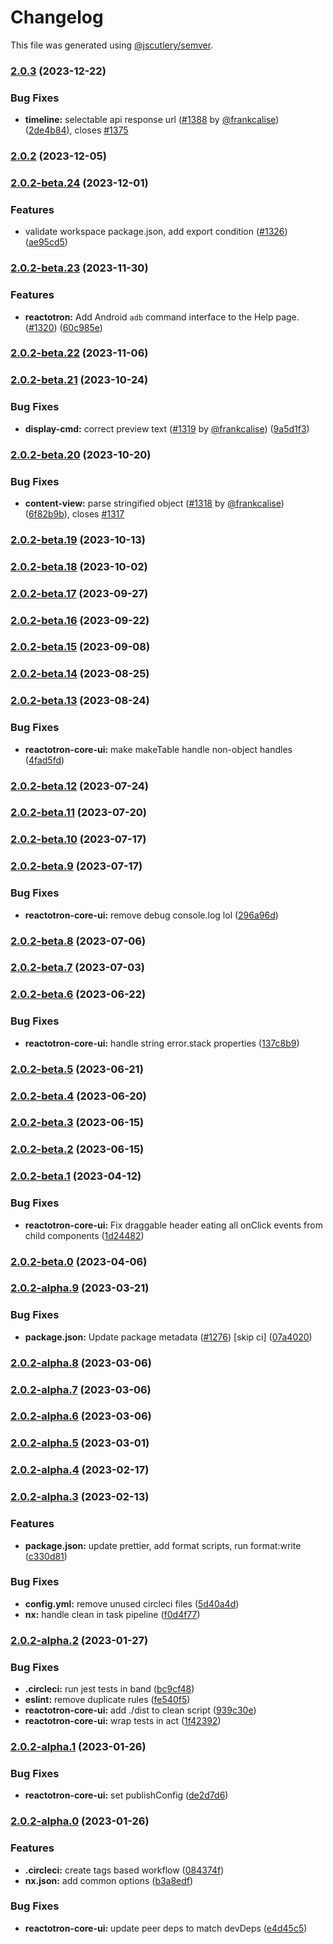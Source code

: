 # Changelog

This file was generated using [@jscutlery/semver](https://github.com/jscutlery/semver).

### [2.0.3](https://github.com/infinitered/reactotron/compare/reactotron-core-ui@2.0.2...reactotron-core-ui@2.0.3) (2023-12-22)


### Bug Fixes

* **timeline:** selectable api response url ([#1388](https://github.com/infinitered/reactotron/issues/1388) by [@frankcalise](https://github.com/frankcalise)) ([2de4b84](https://github.com/infinitered/reactotron/commit/2de4b84dda4bfd0ca792e4c68248017b8a93222d)), closes [#1375](https://github.com/infinitered/reactotron/issues/1375)

### [2.0.2](https://github.com/infinitered/reactotron/compare/reactotron-core-ui@2.0.2-beta.24...reactotron-core-ui@2.0.2) (2023-12-05)

### [2.0.2-beta.24](https://github.com/infinitered/reactotron/compare/reactotron-core-ui@2.0.2-beta.23...reactotron-core-ui@2.0.2-beta.24) (2023-12-01)


### Features

* validate workspace package.json, add export condition ([#1326](https://github.com/infinitered/reactotron/issues/1326)) ([ae95cd5](https://github.com/infinitered/reactotron/commit/ae95cd536de187ede034e5183ceeb812f356d273))

### [2.0.2-beta.23](https://github.com/infinitered/reactotron/compare/reactotron-core-ui@2.0.2-beta.22...reactotron-core-ui@2.0.2-beta.23) (2023-11-30)


### Features

* **reactotron:** Add Android `adb` command interface to the Help page. ([#1320](https://github.com/infinitered/reactotron/issues/1320)) ([60c985e](https://github.com/infinitered/reactotron/commit/60c985ec0c3ef4e2d00c0a67fbc467f4903558b7))

### [2.0.2-beta.22](https://github.com/infinitered/reactotron/compare/reactotron-core-ui@2.0.2-beta.21...reactotron-core-ui@2.0.2-beta.22) (2023-11-06)

### [2.0.2-beta.21](https://github.com/infinitered/reactotron/compare/reactotron-core-ui@2.0.2-beta.20...reactotron-core-ui@2.0.2-beta.21) (2023-10-24)


### Bug Fixes

* **display-cmd:** correct preview text ([#1319](https://github.com/infinitered/reactotron/issues/1319) by [@frankcalise](https://github.com/frankcalise)) ([9a5d1f3](https://github.com/infinitered/reactotron/commit/9a5d1f3b044896c4c5592289b6563aa56a3df30a))

### [2.0.2-beta.20](https://github.com/infinitered/reactotron/compare/reactotron-core-ui@2.0.2-beta.19...reactotron-core-ui@2.0.2-beta.20) (2023-10-20)


### Bug Fixes

* **content-view:** parse stringified object ([#1318](https://github.com/infinitered/reactotron/issues/1318) by [@frankcalise](https://github.com/frankcalise)) ([6f82b9b](https://github.com/infinitered/reactotron/commit/6f82b9bb7be1ce3806b41a31a48a943dd9bda845)), closes [#1317](https://github.com/infinitered/reactotron/issues/1317)

### [2.0.2-beta.19](https://github.com/infinitered/reactotron/compare/reactotron-core-ui@2.0.2-beta.18...reactotron-core-ui@2.0.2-beta.19) (2023-10-13)

### [2.0.2-beta.18](https://github.com/infinitered/reactotron/compare/reactotron-core-ui@2.0.2-beta.17...reactotron-core-ui@2.0.2-beta.18) (2023-10-02)

### [2.0.2-beta.17](https://github.com/infinitered/reactotron/compare/reactotron-core-ui@2.0.2-beta.16...reactotron-core-ui@2.0.2-beta.17) (2023-09-27)

### [2.0.2-beta.16](https://github.com/infinitered/reactotron/compare/reactotron-core-ui@2.0.2-beta.15...reactotron-core-ui@2.0.2-beta.16) (2023-09-22)

### [2.0.2-beta.15](https://github.com/infinitered/reactotron/compare/reactotron-core-ui@2.0.2-beta.14...reactotron-core-ui@2.0.2-beta.15) (2023-09-08)

### [2.0.2-beta.14](https://github.com/infinitered/reactotron/compare/reactotron-core-ui@2.0.2-beta.13...reactotron-core-ui@2.0.2-beta.14) (2023-08-25)

### [2.0.2-beta.13](https://github.com/infinitered/reactotron/compare/reactotron-core-ui@2.0.2-beta.12...reactotron-core-ui@2.0.2-beta.13) (2023-08-24)


### Bug Fixes

* **reactotron-core-ui:** make makeTable handle non-object handles ([4fad5fd](https://github.com/infinitered/reactotron/commit/4fad5fd64c95c9eac6e50abd621e990e5824e63a))

### [2.0.2-beta.12](https://github.com/infinitered/reactotron/compare/reactotron-core-ui@2.0.2-beta.11...reactotron-core-ui@2.0.2-beta.12) (2023-07-24)

### [2.0.2-beta.11](https://github.com/infinitered/reactotron/compare/reactotron-core-ui@2.0.2-beta.10...reactotron-core-ui@2.0.2-beta.11) (2023-07-20)

### [2.0.2-beta.10](https://github.com/infinitered/reactotron/compare/reactotron-core-ui@2.0.2-beta.9...reactotron-core-ui@2.0.2-beta.10) (2023-07-17)

### [2.0.2-beta.9](https://github.com/infinitered/reactotron/compare/reactotron-core-ui@2.0.2-beta.8...reactotron-core-ui@2.0.2-beta.9) (2023-07-17)


### Bug Fixes

* **reactotron-core-ui:** remove debug console.log lol ([296a96d](https://github.com/infinitered/reactotron/commit/296a96d2a9280c16d0f1e91b17c1dd1811d533e0))

### [2.0.2-beta.8](https://github.com/infinitered/reactotron/compare/reactotron-core-ui@2.0.2-beta.7...reactotron-core-ui@2.0.2-beta.8) (2023-07-06)

### [2.0.2-beta.7](https://github.com/infinitered/reactotron/compare/reactotron-core-ui@2.0.2-beta.6...reactotron-core-ui@2.0.2-beta.7) (2023-07-03)

### [2.0.2-beta.6](https://github.com/infinitered/reactotron/compare/reactotron-core-ui@2.0.2-beta.5...reactotron-core-ui@2.0.2-beta.6) (2023-06-22)


### Bug Fixes

* **reactotron-core-ui:** handle string error.stack properties ([137c8b9](https://github.com/infinitered/reactotron/commit/137c8b9da78b3cf437ee40383244c3af3d27b2ab))

### [2.0.2-beta.5](https://github.com/infinitered/reactotron/compare/reactotron-core-ui@2.0.2-beta.4...reactotron-core-ui@2.0.2-beta.5) (2023-06-21)

### [2.0.2-beta.4](https://github.com/infinitered/reactotron/compare/reactotron-core-ui@2.0.2-beta.3...reactotron-core-ui@2.0.2-beta.4) (2023-06-20)

### [2.0.2-beta.3](https://github.com/infinitered/reactotron/compare/reactotron-core-ui@2.0.2-beta.2...reactotron-core-ui@2.0.2-beta.3) (2023-06-15)

### [2.0.2-beta.2](https://github.com/infinitered/reactotron/compare/reactotron-core-ui@2.0.2-beta.1...reactotron-core-ui@2.0.2-beta.2) (2023-06-15)

### [2.0.2-beta.1](https://github.com/infinitered/reactotron/compare/reactotron-core-ui@2.0.2-beta.0...reactotron-core-ui@2.0.2-beta.1) (2023-04-12)


### Bug Fixes

* **reactotron-core-ui:** Fix draggable header eating all onClick events from child components ([1d24482](https://github.com/infinitered/reactotron/commit/1d24482c605014cc6d13a745c2432c9be3912cf6))

### [2.0.2-beta.0](https://github.com/infinitered/reactotron/compare/reactotron-core-ui@2.0.2-alpha.9...reactotron-core-ui@2.0.2-beta.0) (2023-04-06)

### [2.0.2-alpha.9](https://github.com/infinitered/reactotron/compare/reactotron-core-ui@2.0.2-alpha.8...reactotron-core-ui@2.0.2-alpha.9) (2023-03-21)


### Bug Fixes

* **package.json:** Update package metadata ([#1276](https://github.com/infinitered/reactotron/issues/1276)) [skip ci] ([07a4020](https://github.com/infinitered/reactotron/commit/07a4020bf528de100a9191bd92a92d835d5ccaa7))

### [2.0.2-alpha.8](https://github.com/infinitered/reactotron/compare/reactotron-core-ui@2.0.2-alpha.7...reactotron-core-ui@2.0.2-alpha.8) (2023-03-06)

### [2.0.2-alpha.7](https://github.com/infinitered/reactotron/compare/reactotron-core-ui@2.0.2-alpha.6...reactotron-core-ui@2.0.2-alpha.7) (2023-03-06)

### [2.0.2-alpha.6](https://github.com/infinitered/reactotron/compare/reactotron-core-ui@2.0.2-alpha.5...reactotron-core-ui@2.0.2-alpha.6) (2023-03-06)

### [2.0.2-alpha.5](https://github.com/infinitered/reactotron/compare/reactotron-core-ui@2.0.2-alpha.4...reactotron-core-ui@2.0.2-alpha.5) (2023-03-01)

### [2.0.2-alpha.4](https://github.com/infinitered/reactotron/compare/reactotron-core-ui@2.0.2-alpha.3...reactotron-core-ui@2.0.2-alpha.4) (2023-02-17)

### [2.0.2-alpha.3](https://github.com/infinitered/reactotron/compare/reactotron-core-ui@2.0.2-alpha.2...reactotron-core-ui@2.0.2-alpha.3) (2023-02-13)


### Features

* **package.json:** update prettier, add format scripts, run format:write ([c330d81](https://github.com/infinitered/reactotron/commit/c330d81426c3f6f371a29a8a00ba9d1d6ce2d97a))


### Bug Fixes

* **config.yml:** remove unused circleci files ([5d40a4d](https://github.com/infinitered/reactotron/commit/5d40a4ddba0b5ac8759216152000f54158d32669))
* **nx:** handle clean in task pipeline ([f0d4f77](https://github.com/infinitered/reactotron/commit/f0d4f77c6e4e903836f2b32bd5234f7b611028d1))

### [2.0.2-alpha.2](https://github.com/infinitered/reactotron/compare/reactotron-core-ui@2.0.2-alpha.1...reactotron-core-ui@2.0.2-alpha.2) (2023-01-27)


### Bug Fixes

* **.circleci:** run jest tests in band ([bc9cf48](https://github.com/infinitered/reactotron/commit/bc9cf4806f9eb5dbe6eba3a7dfe918f67cd958f3))
* **eslint:** remove duplicate rules ([fe540f5](https://github.com/infinitered/reactotron/commit/fe540f55558b062ad664cd9baf5f609ff3e74d04))
* **reactotron-core-ui:** add ./dist to clean script ([939c30e](https://github.com/infinitered/reactotron/commit/939c30e3e2b640de56d099b1a23cb4158099153d))
* **reactotron-core-ui:** wrap tests in act ([1f42392](https://github.com/infinitered/reactotron/commit/1f423925dc1a50278b0eb4d9d31ada8a3f0914f7))

### [2.0.2-alpha.1](https://github.com/infinitered/reactotron/compare/reactotron-core-ui@2.0.2-alpha.0...reactotron-core-ui@2.0.2-alpha.1) (2023-01-26)


### Bug Fixes

* **reactotron-core-ui:** set publishConfig ([de2d7d6](https://github.com/infinitered/reactotron/commit/de2d7d6f9617901f0b276173cdd3047dc6b6d12c))

### [2.0.2-alpha.0](https://github.com/infinitered/reactotron/compare/reactotron-core-ui@2.0.1...reactotron-core-ui@2.0.2-alpha.0) (2023-01-26)


### Features

* **.circleci:** create tags based workflow ([084374f](https://github.com/infinitered/reactotron/commit/084374fc856d08bfc92e359a074cea8407a4691c))
* **nx.json:** add common options ([b3a8edf](https://github.com/infinitered/reactotron/commit/b3a8edfb7e53ca4ac375a1fd1372e88569b63809))


### Bug Fixes

* **reactotron-core-ui:** update peer deps to match devDeps ([e4d45c5](https://github.com/infinitered/reactotron/commit/e4d45c50fb2a6375bb279cd947b657eac01f4a86))
